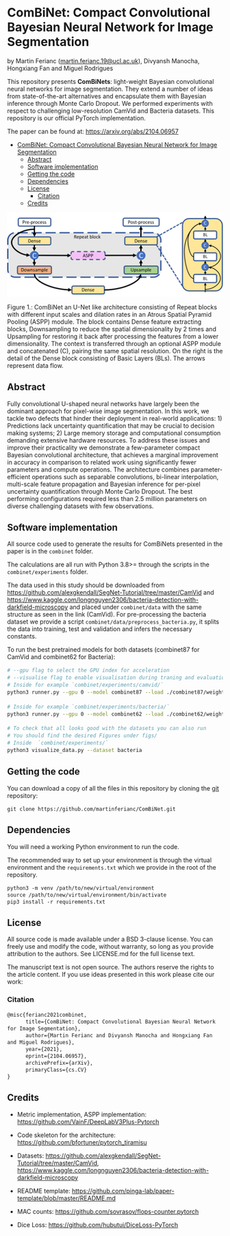 # ComBiNet: Compact Convolutional Bayesian Neural Network for Image Segmentation

by Martin Ferianc (martin.ferianc.19@ucl.ac.uk), Divyansh Manocha, Hongxiang Fan and Miguel Rodrigues

This repository presents **ComBiNets**: light-weight Bayesian convolutional neural networks for image segmentation. They extend a number of ideas from state-of-the-art alternatives and encapsulate them with Bayesian inference through Monte Carlo Dropout. We performed experiments with respect to challenging low-resolution CamVid and Bacteria datasets. This repository is our official PyTorch implementation. 

The paper can be found at: https://arxiv.org/abs/2104.06957 

- [ComBiNet: Compact Convolutional Bayesian Neural Network for Image Segmentation](#combinet-compact-convolutional-bayesian-neural-network-for-image-segmentation)
  - [Abstract](#abstract)
  - [Software implementation](#software-implementation)
  - [Getting the code](#getting-the-code)
  - [Dependencies](#dependencies)
  - [License](#license)
    - [Citation](#citation)
  - [Credits](#credits)

![](figs/combinet.png)

Figure 1.: ComBiNet an U-Net like architecture consisting of Repeat blocks with different input scales and dilation rates in an Atrous Spatial Pyramid Pooling (ASPP) module. The block contains Dense feature extracting blocks, Downsampling to reduce the spatial dimensionality by 2 times and Upsampling for restoring it back after processing the features from a lower dimensionality. The context is transferred through an optional ASPP module and concatenated (C), pairing the same spatial resolution. On the right is the detail of the Dense block consisting of Basic Layers (BLs). The arrows represent data flow.

## Abstract

Fully convolutional U-shaped neural networks have largely been the dominant approach for pixel-wise image segmentation. In this work, we tackle two defects that hinder their deployment in real-world applications: 1) Predictions lack uncertainty quantification that may be crucial to decision making systems; 2) Large memory storage and computational consumption demanding extensive hardware resources. To address these issues and improve their practicality we demonstrate a few-parameter compact Bayesian convolutional architecture, that achieves a marginal improvement in accuracy in comparison to related work using significantly fewer parameters and compute operations. The architecture combines parameter-efficient operations such as separable convolutions, bi-linear interpolation, multi-scale feature propagation and Bayesian inference for per-pixel uncertainty quantification through Monte Carlo Dropout. The best performing configurations required less than 2.5 million parameters on diverse challenging datasets with few observations.

## Software implementation

All source code used to generate the results for ComBiNets presented in the paper is in the `combinet` folder.

The calculations are all run with Python 3.8>= through the scripts in the `combinet/experiments` folder.

The data used in this study should be downloaded from https://github.com/alexgkendall/SegNet-Tutorial/tree/master/CamVid and https://www.kaggle.com/longnguyen2306/bacteria-detection-with-darkfield-microscopy and placed under `combinet/data` with the same structure as seen in the link (CamVid). For pre-processing the bacteria dataset we provide a script `combinet/data/preprocess_bacteria.py`, it splits the data into training, test and validation and infers the necessary constants. 

To run the best pretrained models for both datasets (combinet87 for CamVid and combinet62 for Bacteria):
```bash
# --gpu flag to select the GPU index for acceleration
# --visualise flag to enable visualisation during traning and evaluation
# Inside for example `combinet/experiments/camvid/`
python3 runner.py --gpu 0 --model combinet87 --load ./combinet87/weights_799.pt --visualise

# Inside for example `combinet/experiments/bacteria/`
python3 runner.py --gpu 0 --model combinet62 --load ./combinet62/weights_799.pt --visualise

# To check that all looks good with the datasets you can also run
# You should find the desired Figures under figs/
# Inside  `combinet/experiments/`
python3 visualize_data.py --dataset bacteria
```

## Getting the code

You can download a copy of all the files in this repository by cloning the [git](https://git-scm.com/) repository:

    git clone https://github.com/martinferianc/ComBiNet.git

## Dependencies

You will need a working Python environment to run the code.

The recommended way to set up your environment is through the virtual environment and the `requirements.txt` which we provide in the root of the repository. 

```
python3 -m venv /path/to/new/virtual/environment
source /path/to/new/virtual/environment/bin/activate
pip3 install -r requirements.txt
```

## License

All source code is made available under a BSD 3-clause license. You can freely use and modify the code, without warranty, so long as you provide attribution to the authors. See LICENSE.md for the full license text.

The manuscript text is not open source. The authors reserve the rights to the article content. If you use ideas presented in this work please cite our work:

### Citation

```
@misc{ferianc2021combinet,
      title={ComBiNet: Compact Convolutional Bayesian Neural Network for Image Segmentation}, 
      author={Martin Ferianc and Divyansh Manocha and Hongxiang Fan and Miguel Rodrigues},
      year={2021},
      eprint={2104.06957},
      archivePrefix={arXiv},
      primaryClass={cs.CV}
}
```
## Credits

- Metric implementation, ASPP implementation: https://github.com/VainF/DeepLabV3Plus-Pytorch

- Code skeleton for the architecture: https://github.com/bfortuner/pytorch_tiramisu

- Datasets: https://github.com/alexgkendall/SegNet-Tutorial/tree/master/CamVid, https://www.kaggle.com/longnguyen2306/bacteria-detection-with-darkfield-microscopy
  
- README template: https://github.com/pinga-lab/paper-template/blob/master/README.md

- MAC counts: https://github.com/sovrasov/flops-counter.pytorch

- Dice Loss: https://github.com/hubutui/DiceLoss-PyTorch
